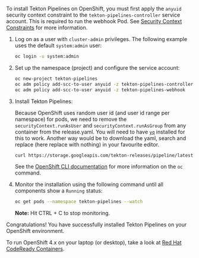 To install Tekton Pipelines on OpenShift, you must first apply the `anyuid`
security context constraint to the `tekton-pipelines-controller` service
account. This is required to run the webhook Pod.  See [Security Context
Constraints][security-con] for more information.

1. Log on as a user with `cluster-admin` privileges. The following example
   uses the default `system:admin` user:

   ```bash
   oc login -u system:admin
   ```

1. Set up the namespace (project) and configure the service account:

   ```bash
   oc new-project tekton-pipelines
   oc adm policy add-scc-to-user anyuid -z tekton-pipelines-controller
   oc adm policy add-scc-to-user anyuid -z tekton-pipelines-webhook
   ```
1. Install Tekton Pipelines:

    Because OpenShift uses random user id (and user id range per namespace) for pods, we need to remove the `securityContext.runAsUser` and `securityContext.runAsGroup` from any container from the release.yaml.
    You will need to have [`yq`](https://mikefarah.gitbook.io/yq/) installed for this to work. Another way would be to download the yaml, search and replace (here replace with nothing) in your favourite editor.

   ```bash
   curl https://storage.googleapis.com/tekton-releases/pipeline/latest/release.notags.yaml | yq 'del(.spec.template.spec.containers[].securityContext.runAsUser, .spec.template.spec.containers[].securityContext.runAsGroup)' | oc apply -f -
   ```


   See the [OpenShift CLI documentation][openshift-cli] for more information on
   the `oc` command.

1. Monitor the installation using the following command until all components
   show a `Running` status:

   ```bash
   oc get pods --namespace tekton-pipelines --watch
   ```

   **Note:** Hit CTRL + C to stop monitoring.

Congratulations! You have successfully installed Tekton Pipelines on your
OpenShift environment.

To run OpenShift 4.x on your laptop (or desktop), take a look at [Red Hat
CodeReady Containers](https://github.com/code-ready/crc).

[openshift-cli]: https://docs.openshift.com/container-platform/4.3/cli_reference/openshift_cli/getting-started-cli.html
[security-con]: https://docs.openshift.com/container-platform/4.3/authentication/managing-security-context-constraints.html

